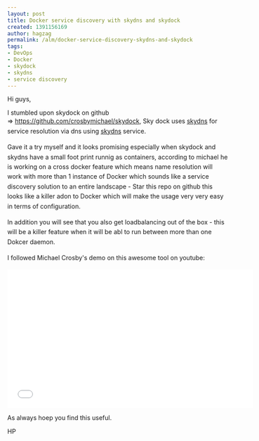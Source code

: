 ```yaml
---
layout: post
title: Docker service discovery with skydns and skydock
created: 1391156169
author: hagzag
permalink: /alm/docker-service-discovery-skydns-and-skydock
tags:
- DevOps
- Docker
- skydock
- skydns
- service discovery
---
```

<p>Hi guys,</p>

<p>I stumbled upon skydock on github =&gt;&nbsp;<a href="https://github.com/crosbymichael/skydock">https://github.com/crosbymichael/skydock</a>,&nbsp;<span style="line-height: 1.6em;">Sky dock uses </span><a href="https://github.com/skynetservices/skydns" style="line-height: 1.6em;">skydns</a><span style="line-height: 1.6em;"> for service resolution via dns using </span><a href="https://github.com/skynetservices/skydns" style="line-height: 1.6em;">skydns</a><span style="line-height: 1.6em;"> service.</span></p>

<p><span style="line-height: 1.6em;">Gave it a try myself and it looks promising especially when skydock and skydns have a small foot print runnig as containers, according to michael he is working on a cross docker feature which means name resolution will work with more than 1 instance of Docker which sounds like a service discovery solution to an entire landscape - Star this repo on github this looks like a killer adon to Docker which will make the usage very very easy in terms of configuration.</span></p>

<p><span style="line-height: 1.6em;">In addition you will see that you also get loadbalancing out of the box - this will be a killer feature when it will be abl to run between more than one Dokcer daemon.</span></p>

<p><span style="line-height: 1.6em;">I followed Michael Crosby&#39;s</span>&nbsp;demo on this awesome tool on youtube:</p>

<p><iframe allowfullscreen="" frameborder="0" height="315" src="//www.youtube.com/embed/Nw42q1ofrV0" width="560"></iframe></p>

<p>As always hoep you find this useful.</p>

<p>HP</p>
